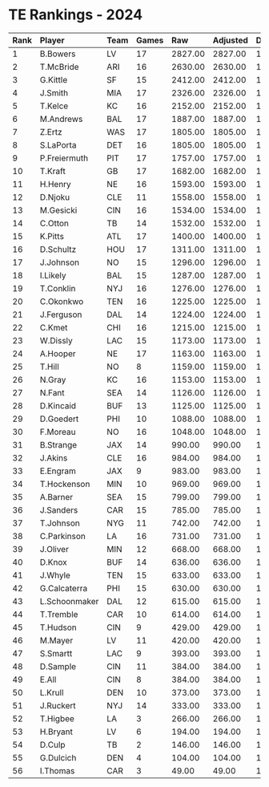 # TE Rankings - 2024

| Rank | Player        | Team | Games | Raw     | Adjusted | Difficulty | Avg/Game | Typical | Consistency | Trend    |
| :----| :-------------| :----| :-----| :-------| :--------| :----------| :--------| :-------| :-----------| :--------|
| 1    | B.Bowers      | LV   | 17    | 2827.00 | 2827.00  | 1.000      | 166.29   | 157.50  | 7/3/7       | +122.9%  |
| 2    | T.McBride     | ARI  | 16    | 2630.00 | 2630.00  | 1.000      | 164.38   | 173.00  | 8/1/7       | +114.2%  |
| 3    | G.Kittle      | SF   | 15    | 2412.00 | 2412.00  | 1.000      | 160.80   | 164.00  | 6/1/8       | +106.9%  |
| 4    | J.Smith       | MIA  | 17    | 2326.00 | 2326.00  | 1.000      | 136.82   | 147.50  | 11/0/6      | +183.0%  |
| 5    | T.Kelce       | KC   | 16    | 2152.00 | 2152.00  | 1.000      | 134.50   | 145.50  | 9/0/7       | +191.3%  |
| 6    | M.Andrews     | BAL  | 17    | 1887.00 | 1887.00  | 1.000      | 111.00   | 101.00  | 5/3/9       | +198.5%  |
| 7    | Z.Ertz        | WAS  | 17    | 1805.00 | 1805.00  | 1.000      | 106.18   | 102.00  | 8/1/8       | +177.4%  |
| 8    | S.LaPorta     | DET  | 16    | 1805.00 | 1805.00  | 1.000      | 112.81   | 109.50  | 7/1/8       | +127.6%  |
| 9    | P.Freiermuth  | PIT  | 17    | 1757.00 | 1757.00  | 1.000      | 103.35   | 101.00  | 8/3/6       | +138.5%  |
| 10   | T.Kraft       | GB   | 17    | 1682.00 | 1682.00  | 1.000      | 98.94    | 93.00   | 7/2/8       | +166.2%  |
| 11   | H.Henry       | NE   | 16    | 1593.00 | 1593.00  | 1.000      | 99.56    | 94.00   | 7/0/9       | +212.7%  |
| 12   | D.Njoku       | CLE  | 11    | 1558.00 | 1558.00  | 1.000      | 141.64   | 138.50  | 5/0/6       | +203.1%  |
| 13   | M.Gesicki     | CIN  | 16    | 1534.00 | 1534.00  | 1.000      | 95.88    | 107.50  | 10/1/5      | +321.8%  |
| 14   | C.Otton       | TB   | 14    | 1532.00 | 1532.00  | 1.000      | 109.43   | 88.00   | 6/0/8       | INACTIVE |
| 15   | K.Pitts       | ATL  | 17    | 1400.00 | 1400.00  | 1.000      | 82.35    | 67.50   | 8/0/9       | +376.8%  |
| 16   | D.Schultz     | HOU  | 17    | 1311.00 | 1311.00  | 1.000      | 77.12    | 70.00   | 9/1/7       | +118.6%  |
| 17   | J.Johnson     | NO   | 15    | 1296.00 | 1296.00  | 1.000      | 86.40    | 81.00   | 6/2/7       | +114.9%  |
| 18   | I.Likely      | BAL  | 15    | 1287.00 | 1287.00  | 1.000      | 85.80    | 81.00   | 8/1/6       | +266.6%  |
| 19   | T.Conklin     | NYJ  | 16    | 1276.00 | 1276.00  | 1.000      | 79.75    | 76.00   | 7/2/7       | +254.1%  |
| 20   | C.Okonkwo     | TEN  | 16    | 1225.00 | 1225.00  | 1.000      | 76.56    | 83.50   | 10/1/5      | +197.7%  |
| 21   | J.Ferguson    | DAL  | 14    | 1224.00 | 1224.00  | 1.000      | 87.43    | 88.50   | 8/0/6       | +157.9%  |
| 22   | C.Kmet        | CHI  | 16    | 1215.00 | 1215.00  | 1.000      | 75.94    | 59.00   | 7/1/8       | +439.5%  |
| 23   | W.Dissly      | LAC  | 15    | 1173.00 | 1173.00  | 1.000      | 78.20    | 71.50   | 8/1/6       | +224.7%  |
| 24   | A.Hooper      | NE   | 17    | 1163.00 | 1163.00  | 1.000      | 68.41    | 62.00   | 7/1/9       | +179.0%  |
| 25   | T.Hill        | NO   | 8     | 1159.00 | 1159.00  | 1.000      | 144.88   | 126.50  | 4/1/3       | INACTIVE |
| 26   | N.Gray        | KC   | 16    | 1153.00 | 1153.00  | 1.000      | 72.06    | 67.50   | 8/1/7       | +310.2%  |
| 27   | N.Fant        | SEA  | 14    | 1126.00 | 1126.00  | 1.000      | 80.43    | 81.50   | 8/0/6       | +124.5%  |
| 28   | D.Kincaid     | BUF  | 13    | 1125.00 | 1125.00  | 1.000      | 86.54    | 88.00   | 6/0/7       | +98.7%   |
| 29   | D.Goedert     | PHI  | 10    | 1088.00 | 1088.00  | 1.000      | 108.80   | 97.50   | 4/1/5       | +138.9%  |
| 30   | F.Moreau      | NO   | 16    | 1048.00 | 1048.00  | 1.000      | 65.50    | 60.00   | 5/3/8       | +238.5%  |
| 31   | B.Strange     | JAX  | 14    | 990.00  | 990.00   | 1.000      | 70.71    | 67.50   | 8/0/6       | +282.9%  |
| 32   | J.Akins       | CLE  | 16    | 984.00  | 984.00   | 1.000      | 61.50    | 55.00   | 7/0/9       | +292.0%  |
| 33   | E.Engram      | JAX  | 9     | 983.00  | 983.00   | 1.000      | 109.22   | 106.50  | 4/0/5       | INACTIVE |
| 34   | T.Hockenson   | MIN  | 10    | 969.00  | 969.00   | 1.000      | 96.90    | 92.00   | 5/1/4       | +148.6%  |
| 35   | A.Barner      | SEA  | 15    | 799.00  | 799.00   | 1.000      | 53.27    | 54.50   | 8/2/5       | +269.4%  |
| 36   | J.Sanders     | CAR  | 15    | 785.00  | 785.00   | 1.000      | 52.33    | 48.50   | 8/0/7       | +593.0%  |
| 37   | T.Johnson     | NYG  | 11    | 742.00  | 742.00   | 1.000      | 67.45    | 66.50   | 5/0/6       | INACTIVE |
| 38   | C.Parkinson   | LA   | 16    | 731.00  | 731.00   | 1.000      | 45.69    | 51.00   | 9/1/6       | +414.3%  |
| 39   | J.Oliver      | MIN  | 12    | 668.00  | 668.00   | 1.000      | 55.67    | 59.00   | 7/0/5       | +448.5%  |
| 40   | D.Knox        | BUF  | 14    | 636.00  | 636.00   | 1.000      | 45.43    | 46.50   | 8/0/6       | +232.7%  |
| 41   | J.Whyle       | TEN  | 15    | 633.00  | 633.00   | 1.000      | 42.20    | 41.50   | 9/0/6       | +581.8%  |
| 42   | G.Calcaterra  | PHI  | 15    | 630.00  | 630.00   | 1.000      | 42.00    | 44.00   | 10/0/5      | +528.4%  |
| 43   | L.Schoonmaker | DAL  | 12    | 615.00  | 615.00   | 1.000      | 51.25    | 61.50   | 8/0/4       | +860.3%  |
| 44   | T.Tremble     | CAR  | 10    | 614.00  | 614.00   | 1.000      | 61.40    | 52.00   | 4/0/6       | +152.9%  |
| 45   | T.Hudson      | CIN  | 9     | 429.00  | 429.00   | 1.000      | 47.67    | 32.50   | 4/0/5       | +277.6%  |
| 46   | M.Mayer       | LV   | 11    | 420.00  | 420.00   | 1.000      | 38.18    | 27.50   | 6/2/3       | +205.6%  |
| 47   | S.Smartt      | LAC  | 9     | 393.00  | 393.00   | 1.000      | 43.67    | 43.50   | 4/2/3       | +647.4%  |
| 48   | D.Sample      | CIN  | 11    | 384.00  | 384.00   | 1.000      | 34.91    | 36.00   | 7/1/3       | +280.4%  |
| 49   | E.All         | CIN  | 8     | 384.00  | 384.00   | 1.000      | 48.00    | 53.50   | 4/1/3       | INACTIVE |
| 50   | L.Krull       | DEN  | 10    | 373.00  | 373.00   | 1.000      | 37.30    | 35.00   | 4/0/6       | +165.7%  |
| 51   | J.Ruckert     | NYJ  | 14    | 333.00  | 333.00   | 1.000      | 23.79    | 24.50   | 7/0/7       | +201.2%  |
| 52   | T.Higbee      | LA   | 3     | 266.00  | 266.00   | 1.000      | 88.67    | 88.67   | 2/0/1       | N/A      |
| 53   | H.Bryant      | LV   | 6     | 194.00  | 194.00   | 1.000      | 32.33    | 23.50   | 2/0/4       | INACTIVE |
| 54   | D.Culp        | TB   | 2     | 146.00  | 146.00   | 1.000      | 73.00    | 73.00   | 1/0/1       | N/A      |
| 55   | G.Dulcich     | DEN  | 4     | 104.00  | 104.00   | 1.000      | 26.00    | 33.50   | 2/0/2       | INACTIVE |
| 56   | I.Thomas      | CAR  | 3     | 49.00   | 49.00    | 1.000      | 16.33    | 16.33   | 2/0/1       | INACTIVE |

